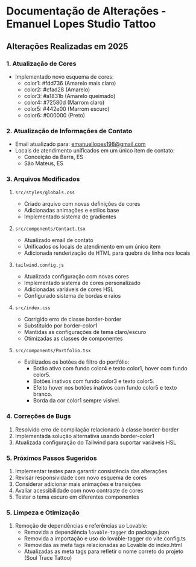 # Documentação de Alterações - Emanuel Lopes Studio Tattoo

## Alterações Realizadas em 2025

### 1. Atualização de Cores
- Implementado novo esquema de cores:
  - color1: #fdd736 (Amarelo mais claro)
  - color2: #cfad28 (Amarelo)
  - color3: #a1831b (Amarelo queimado)
  - color4: #72580d (Marrom claro)
  - color5: #442e00 (Marrom escuro)
  - color6: #000000 (Preto)

### 2. Atualização de Informações de Contato
- Email atualizado para: emanuellopes198@gmail.com
- Locais de atendimento unificados em um único item de contato:
  - Conceição da Barra, ES
  - São Mateus, ES

### 3. Arquivos Modificados
1. `src/styles/globals.css`
   - Criado arquivo com novas definições de cores
   - Adicionadas animações e estilos base
   - Implementado sistema de gradientes

2. `src/components/Contact.tsx`
   - Atualizado email de contato
   - Unificados os locais de atendimento em um único item
   - Adicionada renderização de HTML para quebra de linha nos locais

3. `tailwind.config.js`
   - Atualizada configuração com novas cores
   - Implementado sistema de cores personalizado
   - Adicionadas variáveis de cores HSL
   - Configurado sistema de bordas e raios

4. `src/index.css`
   - Corrigido erro de classe border-border
   - Substituído por border-color1
   - Mantidas as configurações de tema claro/escuro
   - Otimizadas as classes de componentes

4. `src/components/Portfolio.tsx`
   - Estilizados os botões de filtro do portfólio:
     - Botão ativo com fundo color4 e texto color1, hover com fundo color5.
     - Botões inativos com fundo color3 e texto color5.
     - Efeito hover nos botões inativos com fundo color5 e texto branco.
     - Borda da cor color1 sempre visível.

### 4. Correções de Bugs
1. Resolvido erro de compilação relacionado à classe border-border
2. Implementada solução alternativa usando border-color1
3. Atualizada configuração do Tailwind para suportar variáveis HSL

### 5. Próximos Passos Sugeridos
1. Implementar testes para garantir consistência das alterações
2. Revisar responsividade com novo esquema de cores
3. Considerar adicionar mais animações e transições
4. Avaliar acessibilidade com novo contraste de cores
5. Testar o tema escuro em diferentes componentes

### 5. Limpeza e Otimização
1. Remoção de dependências e referências ao Lovable:
   - Removida a dependência `lovable-tagger` do package.json
   - Removida a importação e uso do lovable-tagger do vite.config.ts
   - Removidas as meta tags relacionadas ao Lovable do index.html
   - Atualizadas as meta tags para refletir o nome correto do projeto (Soul Trace Tattoo) 